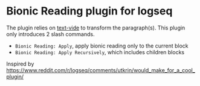 # Bionic Reading plugin for logseq

The plugin relies on [text-vide](https://github.com/Gumball12/text-vide) to transform the paragraph(s). This plugin only introduces 2 slash commands.

- `Bionic Reading: Apply`, apply bionic reading only to the current block
- `Bionic Reading: Apply Recursively`, which includes children blocks

Inspired by https://www.reddit.com/r/logseq/comments/utkrin/would_make_for_a_cool_plugin/
